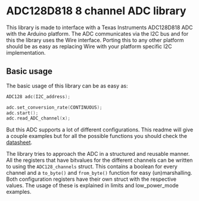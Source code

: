 # ADC128D818 8 channel ADC library

This library is made to interface with a Texas Instruments ADC128D818 ADC with the Arduino platform. The ADC communicates via the I2C bus and for this the library uses the Wire interface. Porting this to any other platform should be as easy as replacing Wire with your platform specific I2C implementation.

## Basic usage

The basic usage of this library can be as easy as:
```cpp
ADC128 adc(I2C_address);

adc.set_conversion_rate(CONTINUOUS);
adc.start();
adc.read_ADC_channel(x);
```

But this ADC supports a lot of different configurations. This readme will give a couple examples but for all the possible functions you should check the [datasheet](https://www.ti.com/lit/ds/symlink/adc128d818.pdf).

The library tries to approach the ADC in a structured and reusable manner. All the registers that have bitvalues for the different channels can be written to using the `ADC128_channels` struct. This contains a boolean for every channel and a `to_byte()` and `from_byte()` function for easy (un)marshalling. Both configuration registers have their own struct with the respective values. The usage of these is explained in limits and low_power_mode examples.
